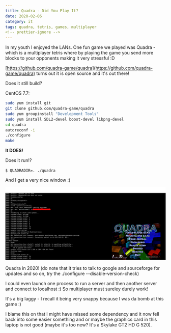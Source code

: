 ```yaml
---
title: Quadra - Did You Play It?
date: 2020-02-06
category: it
tags: quadra, tetris, games, multiplayer
<!-- prettier-ignore -->
---
```


In my youth I enjoyed the LANs. One fun game we played was Quadra - which is a multiplayer tetris where by playing the game you send more blocks to your opponents making it very stressful :D

[https://github.com/quadra-game/quadra](https://github.com/quadra-game/quadra) turns out it is open source and it's out there!

Does it still build?

CentOS 7.7:

```bash
sudo yum install git
git clone github.com/quadra-game/quadra
sudo yum groupinstall "Development Tools" 
sudo yum install SDL2-devel boost-devel libpng-devel
cd quadra
autoreconf -i
./configure
make
```

**It DOES!**

Does it run!?

`$ QUADRADIR=. ./quadra`

And I get a very nice window :)

![screenshot](images/quadra_2020-1024x466.png)

Quadra in 2020! (do note that it tries to talk to google and sourceforge for updates and so on, try the ./configure --disable-version-check)

I could even launch one process to run a server and then another server and connect to localhost :) So multiplayer must sureley durely work!

It's a big laggy - I recall it being very snappy because I was da bomb at this game :)

I blame this on that I might have missed some dependency and it now fell back into some easier something and or maybe the graphics card in this laptop is not good (maybe it's too new? It's a Skylake GT2 HD G 520).
